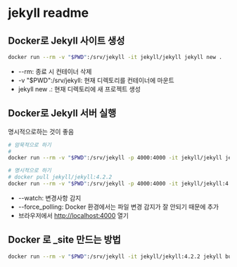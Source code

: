 # jekyll readme

## Docker로 Jekyll 사이트 생성

```sh
docker run --rm -v "$PWD":/srv/jekyll -it jekyll/jekyll jekyll new .
```

- --rm: 종료 시 컨테이너 삭제
- -v "$PWD":/srv/jekyll: 현재 디렉토리를 컨테이너에 마운트
- jekyll new .: 현재 디렉토리에 새 프로젝트 생성

## Docker로 Jekyll 서버 실행

명시적으로하는 것이 좋음

```sh
# 암묵적으로 하기
# 
docker run --rm -v "$PWD":/srv/jekyll -p 4000:4000 -it jekyll/jekyll jekyll serve --watch --force_polling

# 명시적으로 하기
# docker pull jekyll/jekyll:4.2.2
docker run --rm -v "$PWD":/srv/jekyll -p 4000:4000 -it jekyll/jekyll:4.2.2 jekyll serve --watch --force_polling
```

- --watch: 변경사항 감지
- --force_polling: Docker 환경에서는 파일 변경 감지가 잘 안되기 때문에 추가
- 브라우저에서 <http://localhost:4000> 열기

## Docker 로 _site 만드는 방법

```sh
docker run --rm -v "$PWD":/srv/jekyll -it jekyll/jekyll:4.2.2 jekyll build
```
